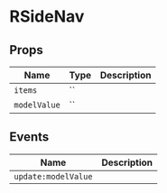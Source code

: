 <!-- generated by doc script, do not edit -->

# RSideNav




## Props

| Name | Type | Description |
|-|-|-|
| `items` | `` |  |
| `modelValue` | `` |  |




## Events

| Name | Description |
|-|-|
| `update:modelValue` |  |





<!-- ## Example -->